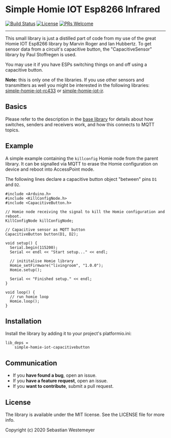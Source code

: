 # Simple Homie IOT Esp8266 Infrared
[![Build Status](https://travis-ci.org/swesteme/simple-homie-iot-capacitivebutton.svg?branch=develop)](https://travis-ci.org/swesteme/simple-homie-iot-capacitivebutton)
[![License](https://img.shields.io/badge/license-MIT-blue.svg)](https://raw.githubusercontent.com/swesteme/simple-homie-iot-capacitivebutton/develop/LICENSE)
[![PRs Welcome](https://img.shields.io/badge/PRs-welcome-brightgreen.svg?style=flat-square)](http://makeapullrequest.com)
__________

This small library is just a distilled part of code from my use of the great Homie IOT Esp8266 library by Marvin Roger and Ian Hubbertz. To get sensor data from a circuit's capacitive button, the "CapacitiveSensor" library by Paul Stoffregen is used.

You may use it if you have ESPs switching things on and off using a capacitive button.

**Note:** this is only one of the libraries. If you use other sensors and transmitters as well you might be interested in the following libraries: [simple-homie-iot-rc433](https://github.com/swesteme/simple-homie-iot-rc433) or [simple-homie-iot-ir](https://github.com/swesteme/simple-homie-iot-ir).

## Basics
Please refer to the description in the [base library](https://github.com/swesteme/simple-homie-iot) for details about how switches, senders and receivers work, and how this connects to MQTT topics.

## Example
A simple example containing the `killconfig` Homie node from the parent library. It can be signalled via MQTT to erase the Homie configuration on device and reboot into AccessPoint mode.

The following lines declare a capacitive button object "between" pins `D1` and `D2`.

```
#include <Arduino.h>
#include <KillConfigNode.h>
#include <CapacitiveButton.h>

// Homie node receiving the signal to kill the Homie configuration and reboot.
KillConfigNode killConfigNode;

// Capacitive sensor as MQTT button
CapacitiveButton button(D1, D2);

void setup() {
  Serial.begin(115200);
  Serial << endl << "Start setup..." << endl;

  // inititalise Homie library
  Homie_setFirmware("livingroom", "1.0.0");
  Homie.setup();

  Serial << "Finished setup." << endl;
}

void loop() {
  // run homie loop
  Homie.loop();
}
```

## Installation
Install the library by adding it to your project's platformio.ini:

```
lib_deps =
    simple-homie-iot-capacitivebutton
```

## Communication
- If you **have found a bug**, open an issue.
- If you **have a feature request**, open an issue.
- If you **want to contribute**, submit a pull request.

## License
The library is available under the MIT license. See the LICENSE file for more info.

Copyright (c) 2020 Sebastian Westemeyer
